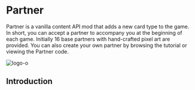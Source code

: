# Partner
Partner is a vanilla content API mod that adds a new card type to the game. In short, you can accept a partner to accompany you at the beginning of each game. Initially 16 base partners with hand-crafted pixel art are provided. You can also create your own partner by browsing the tutorial or viewing the Partner code.

![logo-o](https://github.com/user-attachments/assets/ab06cfd7-918a-40fd-9ed0-17af7b5b9929)
## Introduction
